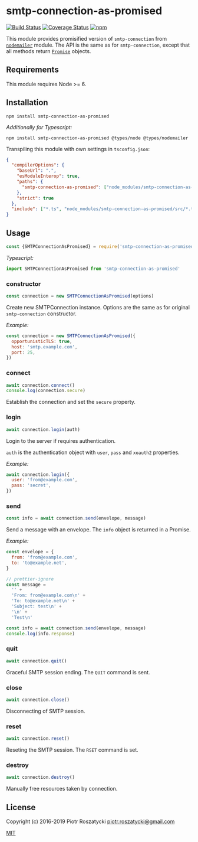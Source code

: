 # smtp-connection-as-promised

<!-- markdownlint-disable MD013 -->

[![Build Status](https://secure.travis-ci.org/dex4er/js-smtp-connection-as-promised.svg)](http://travis-ci.org/dex4er/js-smtp-connection-as-promised) [![Coverage Status](https://coveralls.io/repos/github/dex4er/js-smtp-connection-as-promised/badge.svg)](https://coveralls.io/github/dex4er/js-smtp-connection-as-promised) [![npm](https://img.shields.io/npm/v/smtp-connection-as-promised.svg)](https://www.npmjs.com/package/smtp-connection-as-promised)

<!-- markdownlint-enable MD013 -->

This module provides promisified version of `smtp-connection` from
[`nodemailer`](https://www.npmjs.com/package/nodemailer) module. The API is the
same as for `smtp-connection`, except that all methods return
[`Promise`](https://developer.mozilla.org/en-US/docs/Web/JavaScript/Reference/Global_Objects/Promise)
objects.

## Requirements

This module requires Node >= 6.

## Installation

```shell
npm install smtp-connection-as-promised
```

_Additionally for Typescript:_

```shell
npm install smtp-connection-as-promised @types/node @types/nodemailer
```

Transpiling this module with own settings in `tsconfig.json`:

```json
{
  "compilerOptions": {
    "baseUrl": ".",
    "esModuleInterop": true,
    "paths": {
      "smtp-connection-as-promised": ["node_modules/smtp-connection-as-promised/src/smtp-connection-as-promised"]
    },
    "strict": true
  },
  "include": ["*.ts", "node_modules/smtp-connection-as-promised/src/*.ts"]
}
```

## Usage

```js
const {SMTPConnectionAsPromised} = require('smtp-connection-as-promised')
```

_Typescript:_

```ts
import SMTPConnectionAsPromised from 'smtp-connection-as-promised'
```

### constructor

```js
const connection = new SMTPConnectionAsPromised(options)
```

Create new SMTPConnection instance. Options are the same as for original
`smtp-connection` constructor.

_Example:_

```js
const connection = new SMTPConnectionAsPromised({
  opportunisticTLS: true,
  host: 'smtp.example.com',
  port: 25,
})
```

### connect

```js
await connection.connect()
console.log(connection.secure)
```

Establish the connection and set the `secure` property.

### login

```js
await connection.login(auth)
```

Login to the server if requires authentication.

`auth` is the authentication object with `user`, `pass` and `xoauth2`
properties.

_Example:_

```js
await connection.login({
  user: 'from@example.com',
  pass: 'secret',
})
```

### send

```js
const info = await connection.send(envelope, message)
```

Send a message with an envelope. The `info` object is returned in a Promise.

_Example:_

```js
const envelope = {
  from: 'from@example.com',
  to: 'to@example.net',
}

// prettier-ignore
const message =
  '' +
  'From: from@example.com\n' +
  'To: to@example.net\n' +
  'Subject: test\n' +
  '\n' +
  'Test\n'

const info = await connection.send(envelope, message)
console.log(info.response)
```

### quit

```js
await connection.quit()
```

Graceful SMTP session ending. The `QUIT` command is sent.

### close

```js
await connection.close()
```

Disconnecting of SMTP session.

### reset

```js
await connection.reset()
```

Reseting the SMTP session. The `RSET` command is set.

### destroy

```js
await connection.destroy()
```

Manually free resources taken by connection.

## License

Copyright (c) 2016-2019 Piotr Roszatycki <piotr.roszatycki@gmail.com>

[MIT](https://opensource.org/licenses/MIT)
